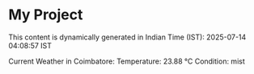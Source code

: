 # My Project

This content is dynamically generated in Indian Time (IST): 2025-07-14 04:08:57 IST


Current Weather in Coimbatore:
Temperature: 23.88 °C
Condition: mist
